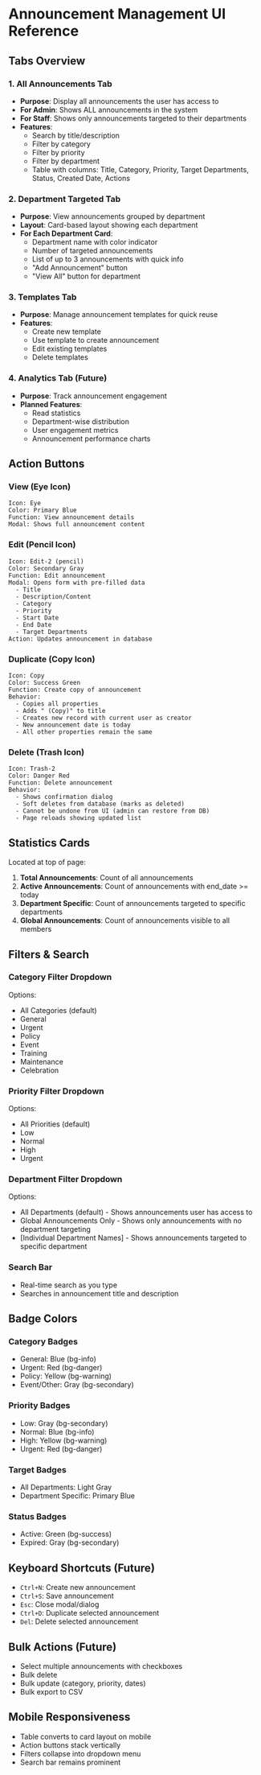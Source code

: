 # Announcement Management UI Reference

## Tabs Overview

### 1. All Announcements Tab
- **Purpose**: Display all announcements the user has access to
- **For Admin**: Shows ALL announcements in the system
- **For Staff**: Shows only announcements targeted to their departments
- **Features**:
  - Search by title/description
  - Filter by category
  - Filter by priority
  - Filter by department
  - Table with columns: Title, Category, Priority, Target Departments, Status, Created Date, Actions

### 2. Department Targeted Tab
- **Purpose**: View announcements grouped by department
- **Layout**: Card-based layout showing each department
- **For Each Department Card**:
  - Department name with color indicator
  - Number of targeted announcements
  - List of up to 3 announcements with quick info
  - "Add Announcement" button
  - "View All" button for department

### 3. Templates Tab
- **Purpose**: Manage announcement templates for quick reuse
- **Features**:
  - Create new template
  - Use template to create announcement
  - Edit existing templates
  - Delete templates

### 4. Analytics Tab (Future)
- **Purpose**: Track announcement engagement
- **Planned Features**:
  - Read statistics
  - Department-wise distribution
  - User engagement metrics
  - Announcement performance charts

## Action Buttons

### View (Eye Icon)
```
Icon: Eye
Color: Primary Blue
Function: View announcement details
Modal: Shows full announcement content
```

### Edit (Pencil Icon)
```
Icon: Edit-2 (pencil)
Color: Secondary Gray
Function: Edit announcement
Modal: Opens form with pre-filled data
  - Title
  - Description/Content
  - Category
  - Priority
  - Start Date
  - End Date
  - Target Departments
Action: Updates announcement in database
```

### Duplicate (Copy Icon)
```
Icon: Copy
Color: Success Green
Function: Create copy of announcement
Behavior: 
  - Copies all properties
  - Adds " (Copy)" to title
  - Creates new record with current user as creator
  - New announcement date is today
  - All other properties remain the same
```

### Delete (Trash Icon)
```
Icon: Trash-2
Color: Danger Red
Function: Delete announcement
Behavior:
  - Shows confirmation dialog
  - Soft deletes from database (marks as deleted)
  - Cannot be undone from UI (admin can restore from DB)
  - Page reloads showing updated list
```

## Statistics Cards

Located at top of page:

1. **Total Announcements**: Count of all announcements
2. **Active Announcements**: Count of announcements with end_date >= today
3. **Department Specific**: Count of announcements targeted to specific departments
4. **Global Announcements**: Count of announcements visible to all members

## Filters & Search

### Category Filter Dropdown
Options:
- All Categories (default)
- General
- Urgent
- Policy
- Event
- Training
- Maintenance
- Celebration

### Priority Filter Dropdown
Options:
- All Priorities (default)
- Low
- Normal
- High
- Urgent

### Department Filter Dropdown
Options:
- All Departments (default) - Shows announcements user has access to
- Global Announcements Only - Shows only announcements with no department targeting
- [Individual Department Names] - Shows announcements targeted to specific department

### Search Bar
- Real-time search as you type
- Searches in announcement title and description

## Badge Colors

### Category Badges
- General: Blue (bg-info)
- Urgent: Red (bg-danger)
- Policy: Yellow (bg-warning)
- Event/Other: Gray (bg-secondary)

### Priority Badges
- Low: Gray (bg-secondary)
- Normal: Blue (bg-info)
- High: Yellow (bg-warning)
- Urgent: Red (bg-danger)

### Target Badges
- All Departments: Light Gray
- Department Specific: Primary Blue

### Status Badges
- Active: Green (bg-success)
- Expired: Gray (bg-secondary)

## Keyboard Shortcuts (Future)
- `Ctrl+N`: Create new announcement
- `Ctrl+S`: Save announcement
- `Esc`: Close modal/dialog
- `Ctrl+D`: Duplicate selected announcement
- `Del`: Delete selected announcement

## Bulk Actions (Future)
- Select multiple announcements with checkboxes
- Bulk delete
- Bulk update (category, priority, dates)
- Bulk export to CSV

## Mobile Responsiveness
- Table converts to card layout on mobile
- Action buttons stack vertically
- Filters collapse into dropdown menu
- Search bar remains prominent
